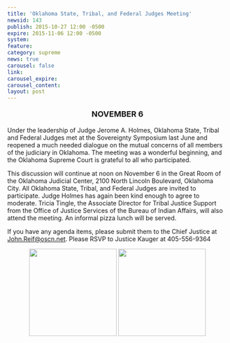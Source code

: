 ```yaml
---
title: 'Oklahoma State, Tribal, and Federal Judges Meeting'
newsid: 143
publish: 2015-10-27 12:00 -0500
expire: 2015-11-06 12:00 -0500
system: 
feature: 
category: supreme
news: true
carousel: false
link: 
carousel_expire: 
carousel_content: 
layout: post
---
```

<p style="font-size: large; text-align: center;"><strong>NOVEMBER 6</strong></p>   <p>Under the leadership of Judge Jerome A. Holmes, Oklahoma State, Tribal and Federal Judges met at the Sovereignty Symposium last June and reopened a much needed dialogue on the mutual concerns of all members of the judiciary in Oklahoma. The meeting was a wonderful beginning, and the Oklahoma Supreme Court is grateful to all who participated. </p>   <p>This discussion will continue at noon on November 6 in the Great Room of the Oklahoma Judicial Center, 2100 North Lincoln Boulevard, Oklahoma City. All Oklahoma State, Tribal, and Federal Judges are invited to participate. Judge Holmes has again been kind enough to agree to moderate.  Tricia Tingle, the Associate Director for Tribal Justice Support from the Office of Justice Services of the Bureau of Indian Affairs, will also attend the meeting. An informal pizza lunch will be served.</p>   <p>If you have any agenda items, please submit them to the Chief Justice at <a href="mailto:John.Reif@oscn.net" target="_blank">John.Reif@oscn.net</a>. Please RSVP to Justice Kauger at 405-556-9364</p>   <p style="text-align: center;">    <nobr><img style="height: 200px;" src="http://www.oscn.net/assets/img/Thursday-Panels_157.jpg" />    <img style="height: 200px;" src="http://www.oscn.net/assets/img/Thursday-Panels_153.jpg" /></nobr>   </p>